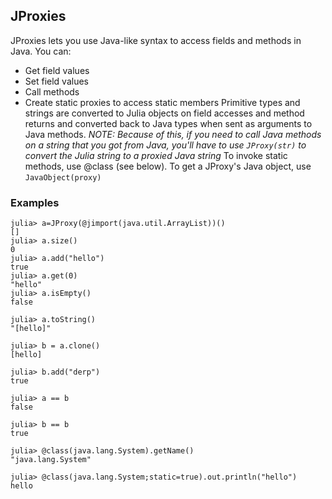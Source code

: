 ## JProxies
JProxies lets you use Java-like syntax to access fields and methods in Java. You can:
* Get field values
* Set field values
* Call methods
* Create static proxies to access static members
Primitive types and strings are converted to Julia objects on field accesses and method returns and converted back to Java types when sent as arguments to Java methods.
*NOTE: Because of this, if you need to call Java methods on a string that you got from Java, you'll have to use `JProxy(str)` to convert the Julia string to a proxied Java string*
To invoke static methods, use @class (see below).
To get a JProxy's Java object, use `JavaObject(proxy)`
### Examples
```jldoctest
julia> a=JProxy(@jimport(java.util.ArrayList))()
[]
julia> a.size()
0
julia> a.add("hello")
true
julia> a.get(0)
"hello"
julia> a.isEmpty()
false

julia> a.toString()
"[hello]"

julia> b = a.clone()
[hello]

julia> b.add("derp")
true

julia> a == b
false

julia> b == b
true

julia> @class(java.lang.System).getName()
"java.lang.System"

julia> @class(java.lang.System;static=true).out.println("hello")
hello
```
